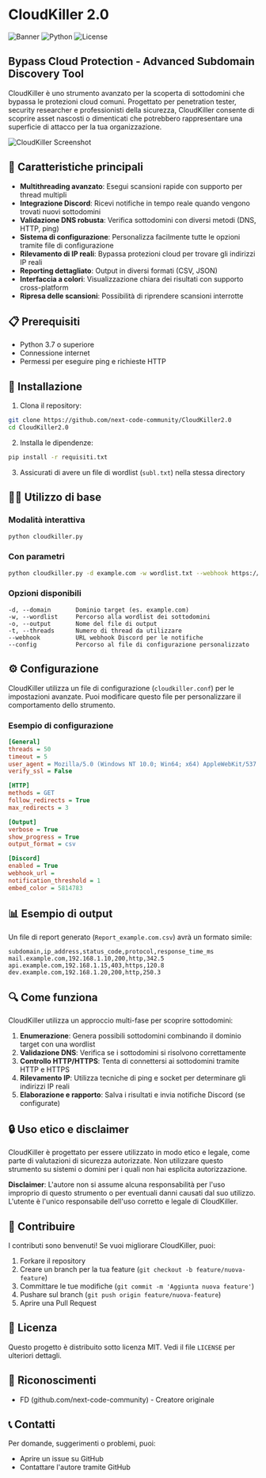 # CloudKiller 2.0

![Banner](https://img.shields.io/badge/CloudKiller-2.0-brightgreen)
![Python](https://img.shields.io/badge/Python-3.7%2B-blue)
![License](https://img.shields.io/badge/License-MIT-yellow)

## Bypass Cloud Protection - Advanced Subdomain Discovery Tool

CloudKiller è uno strumento avanzato per la scoperta di sottodomini che bypassa le protezioni cloud comuni. Progettato per penetration tester, security researcher e professionisti della sicurezza, CloudKiller consente di scoprire asset nascosti o dimenticati che potrebbero rappresentare una superficie di attacco per la tua organizzazione.

![CloudKiller Screenshot](https://placeholder-image.com/cloudkiller-screenshot.png)

## 🚀 Caratteristiche principali

- **Multithreading avanzato**: Esegui scansioni rapide con supporto per thread multipli
- **Integrazione Discord**: Ricevi notifiche in tempo reale quando vengono trovati nuovi sottodomini
- **Validazione DNS robusta**: Verifica sottodomini con diversi metodi (DNS, HTTP, ping)
- **Sistema di configurazione**: Personalizza facilmente tutte le opzioni tramite file di configurazione
- **Rilevamento di IP reali**: Bypassa protezioni cloud per trovare gli indirizzi IP reali
- **Reporting dettagliato**: Output in diversi formati (CSV, JSON)
- **Interfaccia a colori**: Visualizzazione chiara dei risultati con supporto cross-platform
- **Ripresa delle scansioni**: Possibilità di riprendere scansioni interrotte

## 📋 Prerequisiti

- Python 3.7 o superiore
- Connessione internet
- Permessi per eseguire ping e richieste HTTP

## 🔧 Installazione

1. Clona il repository:
```bash
git clone https://github.com/next-code-community/CloudKiller2.0
cd CloudKiller2.0
```

2. Installa le dipendenze:
```bash
pip install -r requisiti.txt
```

3. Assicurati di avere un file di wordlist (`subl.txt`) nella stessa directory

## 🏃‍♂️ Utilizzo di base

### Modalità interattiva
```bash
python cloudkiller.py
```

### Con parametri
```bash
python cloudkiller.py -d example.com -w wordlist.txt --webhook https://discord.com/api/webhooks/your-webhook-url
```

### Opzioni disponibili
```
-d, --domain       Dominio target (es. example.com)
-w, --wordlist     Percorso alla wordlist dei sottodomini
-o, --output       Nome del file di output
-t, --threads      Numero di thread da utilizzare
--webhook          URL webhook Discord per le notifiche
--config           Percorso al file di configurazione personalizzato
```

## ⚙️ Configurazione

CloudKiller utilizza un file di configurazione (`cloudkiller.conf`) per le impostazioni avanzate. Puoi modificare questo file per personalizzare il comportamento dello strumento.

### Esempio di configurazione
```ini
[General]
threads = 50
timeout = 5
user_agent = Mozilla/5.0 (Windows NT 10.0; Win64; x64) AppleWebKit/537.36
verify_ssl = False

[HTTP]
methods = GET
follow_redirects = True
max_redirects = 3

[Output]
verbose = True
show_progress = True
output_format = csv

[Discord]
enabled = True
webhook_url = 
notification_threshold = 1
embed_color = 5814783
```

## 📊 Esempio di output

Un file di report generato (`Report_example.com.csv`) avrà un formato simile:

```
subdomain,ip_address,status_code,protocol,response_time_ms
mail.example.com,192.168.1.10,200,http,342.5
api.example.com,192.168.1.15,403,https,120.8
dev.example.com,192.168.1.20,200,http,250.3
```

## 🔍 Come funziona

CloudKiller utilizza un approccio multi-fase per scoprire sottodomini:

1. **Enumerazione**: Genera possibili sottodomini combinando il dominio target con una wordlist
2. **Validazione DNS**: Verifica se i sottodomini si risolvono correttamente
3. **Controllo HTTP/HTTPS**: Tenta di connettersi ai sottodomini tramite HTTP e HTTPS
4. **Rilevamento IP**: Utilizza tecniche di ping e socket per determinare gli indirizzi IP reali
5. **Elaborazione e rapporto**: Salva i risultati e invia notifiche Discord (se configurate)

## 🔒 Uso etico e disclaimer

CloudKiller è progettato per essere utilizzato in modo etico e legale, come parte di valutazioni di sicurezza autorizzate. Non utilizzare questo strumento su sistemi o domini per i quali non hai esplicita autorizzazione.

**Disclaimer**: L'autore non si assume alcuna responsabilità per l'uso improprio di questo strumento o per eventuali danni causati dal suo utilizzo. L'utente è l'unico responsabile dell'uso corretto e legale di CloudKiller.

## 🤝 Contribuire

I contributi sono benvenuti! Se vuoi migliorare CloudKiller, puoi:

1. Forkare il repository
2. Creare un branch per la tua feature (`git checkout -b feature/nuova-feature`)
3. Committare le tue modifiche (`git commit -m 'Aggiunta nuova feature'`)
4. Pushare sul branch (`git push origin feature/nuova-feature`)
5. Aprire una Pull Request

## 📜 Licenza

Questo progetto è distribuito sotto licenza MIT. Vedi il file `LICENSE` per ulteriori dettagli.

## 🙏 Riconoscimenti

- FD (github.com/next-code-community) - Creatore originale

## 📞 Contatti

Per domande, suggerimenti o problemi, puoi:
- Aprire un issue su GitHub
- Contattare l'autore tramite GitHub
